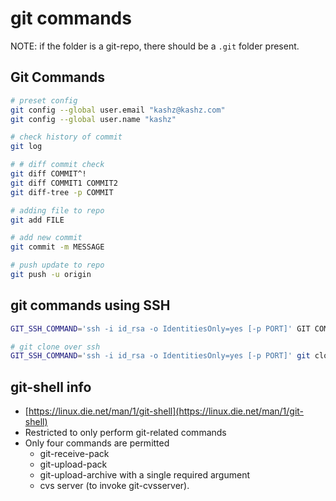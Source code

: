 # git commands

NOTE: if the folder is a git-repo, there should be a `.git` folder present.

## Git Commands

```bash
# preset config
git config --global user.email "kashz@kashz.com"
git config --global user.name "kashz"

# check history of commit
git log

# # diff commit check
git diff COMMIT^!
git diff COMMIT1 COMMIT2
git diff-tree -p COMMIT

# adding file to repo
git add FILE

# add new commit
git commit -m MESSAGE

# push update to repo
git push -u origin
```

## git commands using SSH

```bash
GIT_SSH_COMMAND='ssh -i id_rsa -o IdentitiesOnly=yes [-p PORT]' GIT COMMAND HERE

# git clone over ssh
GIT_SSH_COMMAND='ssh -i id_rsa -o IdentitiesOnly=yes [-p PORT]' git clone user@IP:/PATH-TO-GIT
```

## git-shell info

* [https://linux.die.net/man/1/git-shell](https://linux.die.net/man/1/git-shell)
* Restricted to only perform git-related commands
* Only four commands are permitted
    * git-receive-pack
    * git-upload-pack
    * git-upload-archive with a single required argument
    * cvs server (to invoke git-cvsserver).